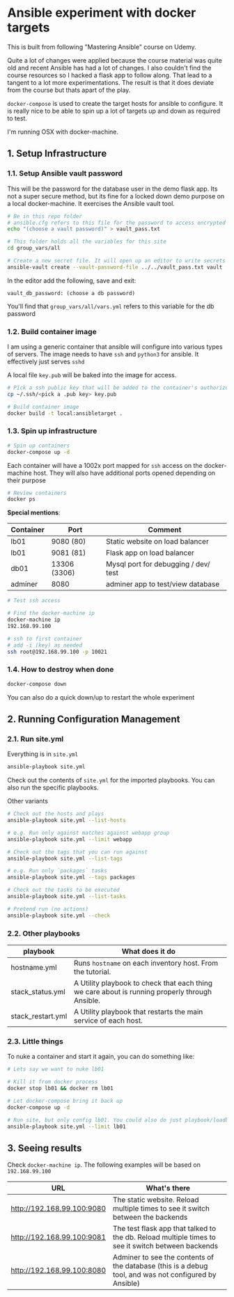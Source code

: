 # Ansible experiment with docker targets

This is built from following "Mastering Ansible" course on Udemy.

Quite a lot of changes were applied because the course material was quite old and recent Ansible has had a lot of changes.
I also couldn't find the course resources so I hacked a flask app to follow along. That lead to a tangent to a lot more experimentations.
The result is that it does deviate from the course but thats apart of the play.

`docker-compose` is used to create the target hosts for ansible to configure. It is really nice to be able to spin up a lot of targets up and down as required to test.

I'm running OSX with docker-machine.

## 1. Setup Infrastructure

### 1.1. Setup Ansible vault password

This will be the password for the database user in the demo flask app. Its not a super secure method, but its fine for a locked down demo purpose on a local docker-machine.
It exercises the Ansible vault tool.

```sh
# Be in this repo folder
# ansible.cfg refers to this file for the password to access encrypted secrets
echo "(choose a vault password)" > vault_pass.txt

# This folder holds all the variables for this site
cd group_vars/all

# Create a new secret file. It will open up an editor to write secrets
ansible-vault create --vault-password-file ../../vault_pass.txt vault
```

In the editor add the following, save and exit:
```
vault_db_password: (choose a db password)
```

You'll find that `group_vars/all/vars.yml` refers to this variable for the db password



### 1.2. Build container image

I am using a generic container that ansible will configure into various types of servers. The image needs to have `ssh` and `python3` for ansible. It effectively just serves `sshd`

A local file `key.pub` will be baked into the image for access.

```sh
# Pick a ssh public key that will be added to the container's authorized_keys file
cp ~/.ssh/<pick a .pub key> key.pub

# Build container image
docker build -t local:ansibletarget .
```

### 1.3. Spin up infrastructure

```sh
# Spin up containers
docker-compose up -d
```
Each container will have a 1002x port mapped for `ssh` access on the docker-machine host. They will also have additional ports opened depending on their purpose

```sh
# Review containers
docker ps
```

**Special mentions**:

Container | Port | Comment |
--- | --- | --- |
lb01 | 9080 (80) | Static website on load balancer |
lb01 | 9081 (81) | Flask app on load balancer |
db01 | 13306 (3306) | Mysql port for debugging / dev/ test |
adminer | 8080 | adminer app to test/view database |

```sh
# Test ssh access

# Find the docker-machine ip
docker-machine ip
192.168.99.100

# ssh to first container
# add -i (key) as needed
ssh root@192.168.99.100 -p 10021
```

### 1.4. How to destroy when done

```sh
docker-compose down
```
You can also do a quick down/up to restart the whole experiment


## 2. Running Configuration Management

### 2.1. Run site.yml
Everything is in `site.yml`

```sh
ansible-playbook site.yml
```

Check out the contents of `site.yml` for the imported playbooks. You can also run the specific playbooks.

Other variants

```sh
# Check out the hosts and plays
ansible-playbook site.yml --list-hosts

# e.g. Run only against matches against webapp group
ansible-playbook site.yml --limit webapp

# Check out the tags that you can run against
ansible-playbook site.yml --list-tags

# e.g. Run only `packages` tasks
ansible-playbook site.yml --tags packages

# Check out the tasks to be executed
ansible-playbook site.yml --list-tasks

# Pretend run (no actions)
ansible-playbook site.yml --check
```

### 2.2. Other playbooks

playbook | What does it do |
--- | --- |
hostname.yml | Runs `hostname` on each inventory host. From the tutorial. |
stack_status.yml | A Utility playbook to check that each thing we care about is running properly through Ansible. |
stack_restart.yml | A Utility playbook that restarts the main service of each host. |


### 2.3. Little things

To nuke a container and start it again, you can do something like:

```sh
# Lets say we want to nuke lb01

# Kill it from docker process
docker stop lb01 && docker rm lb01

# Let docker-compose bring it back up
docker-compose up -d

# Run site, but only config lb01. You could also do just playbook/loadbalancer.yml
ansible-playbook site.yml --limit lb01
```


## 3. Seeing results

Check `docker-machine ip`. The following examples will be based on `192.168.99.100`

URL | What's there |
--- | --- |
http://192.168.99.100:9080 | The static website. Reload multiple times to see it switch between the backends |
http://192.168.99.100:9081 | The test flask app that talked to the db. Reload multiple times to see it switch between backends |
http://192.168.99.100:8080 | Adminer to see the contents of the database (this is a debug tool, and was not configured by Ansible) |